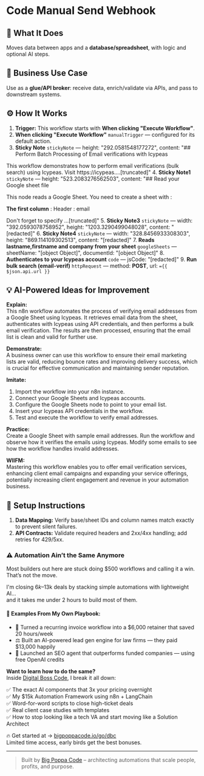 # Code Manual Send Webhook
  ## 🚀 What It Does
  Moves data between apps and a **database/spreadsheet**, with logic and optional AI steps.
  
  ## 💼 Business Use Case
  Use as a **glue/API broker**: receive data, enrich/validate via APIs, and pass to downstream systems.
  
  ## ⚙️ How It Works
  1. **Trigger:** This workflow starts with **When clicking "Execute Workflow"**.
  2. **When clicking "Execute Workflow"** `manualTrigger` — configured for its default action.
3. **Sticky Note** `stickyNote` — height: "292.0581548177272", content: "## Perform Batch Processing of Email verifications with Icypeas 


This workflow demonstrates how to perform email verifications (bulk search) using Icypeas. Visit https://icypeas.…[truncated]"
4. **Sticky Note1** `stickyNote` — height: "523.2083276562503", content: "## Read your Google sheet file

This node reads a Google Sheet. You need to create a sheet with :
















**The first column** :
Header : email




Don't forget to specify …[truncated]"
5. **Sticky Note3** `stickyNote` — width: "392.0593078758952", height: "1203.3290499048028", content: "[redacted]"
6. **Sticky Note4** `stickyNote` — width: "328.8456933308303", height: "869.114109302513", content: "[redacted]"
7. **Reads lastname,firstname and company from your sheet** `googleSheets` — sheetName: "[object Object]", documentId: "[object Object]"
8. **Authenticates to your Icypeas account** `code` — jsCode: "[redacted]"
9. **Run bulk search (email-verif)** `httpRequest` — method: **POST**, url: `={{ $json.api.url }}`
  
  ## 💡 AI-Powered Ideas for Improvement
  **Explain:**  
This n8n workflow automates the process of verifying email addresses from a Google Sheet using Icypeas. It retrieves email data from the sheet, authenticates with Icypeas using API credentials, and then performs a bulk email verification. The results are then processed, ensuring that the email list is clean and valid for further use.

**Demonstrate:**  
A business owner can use this workflow to ensure their email marketing lists are valid, reducing bounce rates and improving delivery success, which is crucial for effective communication and maintaining sender reputation.

**Imitate:**  
1. Import the workflow into your n8n instance.
2. Connect your Google Sheets and Icypeas accounts.
3. Configure the Google Sheets node to point to your email list.
4. Insert your Icypeas API credentials in the workflow.
5. Test and execute the workflow to verify email addresses.

**Practice:**  
Create a Google Sheet with sample email addresses. Run the workflow and observe how it verifies the emails using Icypeas. Modify some emails to see how the workflow handles invalid addresses.

**WIIFM:**  
Mastering this workflow enables you to offer email verification services, enhancing client email campaigns and expanding your service offerings, potentially increasing client engagement and revenue in your automation business.
  
  ## 🔧 Setup Instructions
  1. **Data Mapping:** Verify base/sheet IDs and column names match exactly to prevent silent failures.
2. **API Contracts:** Validate required headers and 2xx/4xx handling; add retries for 429/5xx.
  
### ⚠️ Automation Ain’t the Same Anymore

Most builders out here are stuck doing $500 workflows and calling it a win.  
That’s not the move.  

I'm closing $6k–$13k deals by stacking simple automations with lightweight AI...  
and it takes me under 2 hours to build most of them.

#### 🧠 Examples From My Own Playbook:
- 🔁 Turned a recurring invoice workflow into a $6,000 retainer that saved 20 hours/week  
- ⚖️ Built an AI-powered lead gen engine for law firms — they paid $13,000 happily  
- 🚀 Launched an SEO agent that outperforms funded companies — using free OpenAI credits  

**Want to learn how to do the same?**  
Inside [Digital Boss Code](https://bigpoppacode.io/go/dbc), I break it all down:

✅ The exact AI components that 3x your pricing overnight  
✅ My $15k Automation Framework using n8n + LangChain  
✅ Word-for-word scripts to close high-ticket deals  
✅ Real client case studies with templates  
✅ How to stop looking like a tech VA and start moving like a Solution Architect  

🔥 Get started at → [bigpoppacode.io/go/dbc](https://bigpoppacode.io/go/dbc)  
Limited time access, early birds get the best bonuses.

---
> Built by [Big Poppa Code](https://bigpoppacode.io) – architecting automations that scale people, profits, and purpose.
  